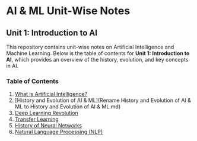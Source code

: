 # AI & ML Unit-Wise Notes

## Unit 1: Introduction to AI

This repository contains unit-wise notes on Artificial Intelligence and Machine Learning. Below is the table of contents for 
**Unit 1: Introduction to AI**, which provides an overview of the history, evolution, and key concepts in AI.

### Table of Contents

1. [What is Artificial Intelligence?](What_is_Artificial_Intelligence.md)
2. [History and Evolution of AI & ML](Rename History and Evolution of AI & ML to History and Evolution of AI & ML.md)
3. [Deep Learning Revolution](#3-deep-learning-revolution)
4. [Transfer Learning](#4-transfer-learning)
5. [History of Neural Networks](#5-history-of-neural-networks)
6. [Natural Language Processing (NLP)](#6-natural-language-processing-nlp)

